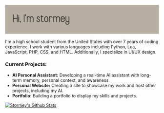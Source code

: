 ![Banner](https://raw.githubusercontent.com/stormey2010/stormey2010/main/profile_banner.jpg)

I'm a high school student from the United States with over 7 years of coding experience. I work with various languages including Python, Lua, JavaScript, PHP, CSS, and HTML. Additionally, I specialize in UI/UX design.

### Current Projects:
- **AI Personal Assistant:** Developing a real-time AI assistant with long-term memory, personal context, and awareness.
- **Personal Website:** Creating a site to showcase my work and host other projects, including my AI.
- **Portfolio:** Building a portfolio to display my skills and projects.

[![Stormey's Github Stats](https://github-readme-stats.vercel.app/api?username=stormey2010)](https://github.com/stormey2010/github-readme-stats)
